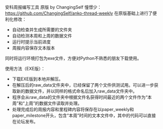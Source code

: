 安科周报编写工具
原版 by ChangingSelf 憧憬少：https://github.com/ChangingSelf/anko-thread-weekly
在原版基础上进行了便利化修改：
- 自动检查并生成所需要的文件夹
- 自动检测本周和上周的数据文件
- 运行时提示当前进度
- 周报内容保存文本版本

同时将运行环境打包为exe文件，方便对Python不熟悉的朋友下载使用。

使用方法（EXE版）：
- 下载EXE版到本地并解压。
- 在解压后的raw_data文件夹中，已经保留了两个文件供测试用。可以进一步获取新的数据文件，并以同样的格式命名后加入raw_data文件夹中。
- 程序会从raw_data的文件夹中根据文件名获得时间最近的两个文件作为“本周”和“上周”的数据文件读取并处理。
- 处理完成后的周报内容和里程碑内容将保存在以paper_weekly和paper_milestone开头，包含“本周”时间的文本文件中，其中的代码可以直接在论坛发布。
